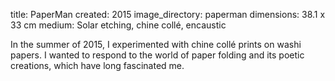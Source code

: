 title: PaperMan 
created: 2015
image_directory: paperman
dimensions: 38.1 x 33 cm
medium: Solar etching, chine collé, encaustic

In the summer of 2015, I experimented with chine collé prints on washi papers. I wanted to respond to the world of paper folding and its poetic creations, which have long fascinated me.
